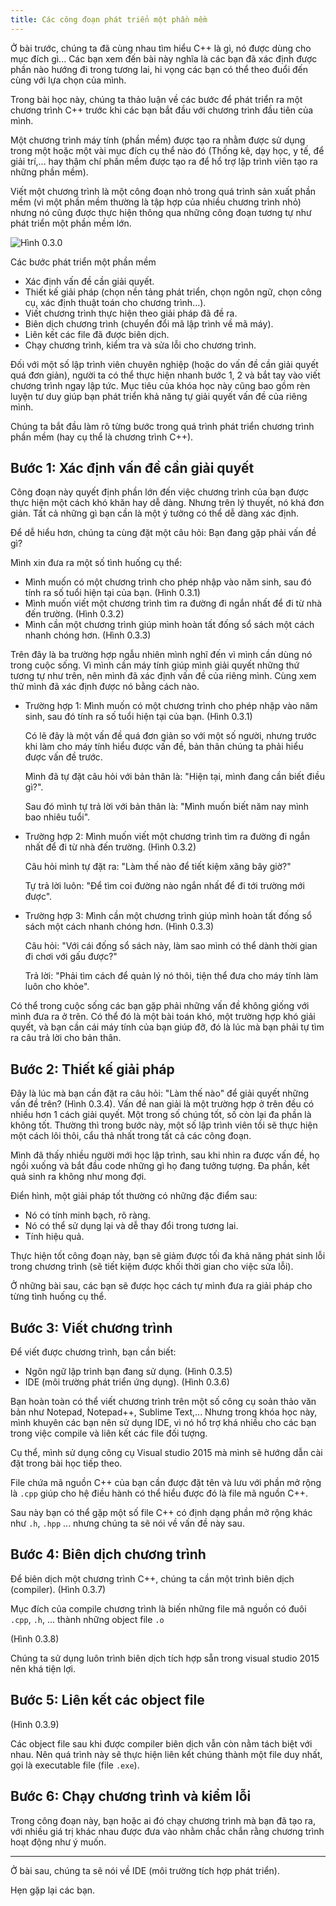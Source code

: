 ```yaml
---
title: Các công đoạn phát triển một phần mềm
---
```


Ở bài trước, chúng ta đã cùng nhau tìm hiểu C++ là gì, nó được dùng cho mục đích
gì... Các bạn xem đến bài này nghĩa là các bạn đã xác định được phần nào hướng
đi trong tương lai, hi vọng các bạn có thể theo đuổi đến cùng với
lựa chọn của mình.

Trong bài học này, chúng ta thảo luận về các bước để phát triển ra một chương
trình C++ trước khi các bạn bắt đầu với chương trình đầu tiên của mình.

Một chương trình máy tính (phần mềm) được tạo ra nhằm được sử dụng trong một
hoặc một vài mục đích cụ thể nào đó (Thống kê, dạy học, y tế, để giải trí,...
hay thậm chí phần mềm được tạo ra để hổ trợ lập trình viên tạo
ra những phần mềm).

Viết một chương trình là một công đoạn nhỏ trong quá trình sản xuất phần mềm
(vì một phần mềm thường là tập hợp của nhiều chương trình nhỏ) nhưng nó
cũng được thực hiện thông qua những công đoạn tương tự như phát triển
một phần mềm lớn.

![Hình 0.3.0](http://www.learncpp.com/images/CppTutorial/Section0/Development.png "hình vẽ miêu tả các công đoạn phát triển một chương trình")

Các bước phát triển một phần mềm

  - Xác định vấn đề cần giải quyết.
  - Thiết kế giải pháp (chọn nền tảng phát triển, chọn ngôn ngữ, chọn công cụ,
    xác định thuật toán cho chương trình...).
  - Viết chương trình thực hiện theo giải pháp đã đề ra.
  - Biên dịch chương trình (chuyển đổi mã lập trình về mã máy).
  - Liên kết các file đã được biên dịch.
  - Chạy chương trình, kiểm tra và sửa lỗi cho chương trình.

Đối với một số lập trình viên chuyên nghiệp (hoặc do vấn đề cần giải quyết
quá đơn giản), người ta có thể thực hiện nhanh bước 1, 2 và bắt tay vào viết
chương trình ngay lập tức. Mục tiêu của khóa học này cũng bao gồm rèn luyện
tư duy giúp bạn phát triển khả năng tự giải quyết vấn đề của riêng mình.

Chúng ta bắt đầu làm rõ từng bước trong quá trình phát triển
chương trình phần mềm (hay cụ thể là chương trình C++).

## Bước 1: Xác định vấn đề cần giải quyết

Công đoạn này quyết định phần lớn đến việc chương trình của bạn được thực hiện
 một cách khó khăn hay dễ dàng. Nhưng trên lý thuyết, nó khá đơn giản.
Tất cả những gì bạn cần là một ý tưởng có thể dễ dàng xác định.

Để dễ hiểu hơn, chúng ta cùng đặt một câu hỏi: Bạn đang gặp phải vấn đề gì?

Mình xin đưa ra một số tình huống cụ thể:

  - Mình muốn có một chương trình cho phép nhập vào năm sinh,
    sau đó tính ra số tuổi hiện tại của bạn. (Hình 0.3.1)
  - Mình muốn viết một chương trình tìm ra đường đi ngắn nhất
    để đi từ nhà đến trường. (Hình 0.3.2)
  - Mình cần một chương trình giúp mình hoàn tất đống sổ sách
    một cách nhanh chóng hơn. (Hình 0.3.3)

Trên đây là ba trường hợp ngẫu nhiên mình nghĩ đến vì mình cần dùng nó trong
cuộc sống. Vì mình cần máy tính giúp mình giải quyết những thứ tương tự
như trên, nên mình đã xác định vấn đề của riêng mình.
Cùng xem thử mình đã xác định được nó bằng cách nào.

  - Trường hợp 1: Mình muốn có một chương trình cho phép nhập vào năm sinh, sau
    đó tính ra số tuổi hiện tại của bạn. (Hình 0.3.1)

    Có lẽ đây là một vấn đề quá đơn giản so với một số người, nhưng trước khi
    làm cho máy tính hiểu được vấn đề, bản thân chúng ta phải hiểu được vấn đề
    trước.

    Mình đã tự đặt câu hỏi với bản thân là:
    "Hiện tại, mình đang cần biết điều gì?".

    Sau đó mình tự trả lời với bản thân là:
    "Mình muốn biết năm nay mình bao nhiêu tuổi".

  - Trường hợp 2: Mình muốn viết một chương trình tìm ra đường đi ngắn nhất để
    đi từ nhà đến trường. (Hình 0.3.2)

    Câu hỏi mình tự đặt ra: "Làm thế nào để tiết kiệm xăng bây giờ?"

    Tự trả lời luôn: "Để tìm coi đường nào ngắn nhất để đi tới trường mới được".

  - Trường hợp 3: Mình cần một chương trình giúp mình hoàn tất đống sổ sách
    một cách nhanh chóng hơn. (Hình 0.3.3)

    Câu hỏi: "Với cái đống sổ sách này, làm sao mình có thể dành thời gian
    đi chơi với gấu được?"

    Trả lời: "Phải tìm cách để quản lý nó thôi, tiện thể đưa cho máy tính
    làm luôn cho khỏe".

Có thể trong cuộc sống các bạn gặp phải những vấn đề không giống với mình đưa ra
ở trên. Có thể đó là một bài toán khó, một trường hợp khó giải quyết, và bạn cần
cái máy tính của bạn giúp đỡ, đó là lúc mà bạn phải tự tìm ra
câu trả lời cho bản thân.

## Bước 2: Thiết kế giải pháp

Đây là lúc mà bạn cần đặt ra câu hỏi: "Làm thế nào" để giải quyết những vấn đề
trên? (Hình 0.3.4). Vấn đề nan giải là một trường hợp ở trên đều có nhiều hơn 1
cách giải quyết. Một trong số chúng tốt, số còn lại đa phần là không tốt.
Thường thì trong bước này, một số lập trình viên tồi sẽ thực hiện
một cách lôi thôi, cẩu thả nhất trong tất cả các công đoạn.

Mình đã thấy nhiều người mới học lập trình, sau khi nhìn ra được vấn đề,
họ ngồi xuống và bắt đầu code những gì họ đang tưởng tượng.
Đa phần, kết quả sinh ra không như mong đợi.

Điển hình, một giải pháp tốt thường có những đặc điểm sau:

  - Nó có tính minh bạch, rõ ràng.
  - Nó có thể sử dụng lại và dễ thay đổi trong tương lai.
  - Tính hiệu quả.

Thực hiện tốt công đoạn này, bạn sẽ giảm được tối đa khả năng phát sinh lỗi
trong chương trình (sẽ tiết kiệm được khối thời gian cho việc sửa lỗi).

Ở những bài sau, các bạn sẽ được học cách tự mình đưa ra giải pháp cho
từng tình huống cụ thể.

## Bước 3: Viết chương trình

Để viết được chương trình, bạn cần biết:

  - Ngôn ngữ lập trình bạn đang sử dụng. (Hình 0.3.5)
  - IDE (môi trường phát triển ứng dụng). (Hình 0.3.6)

Bạn hoàn toàn có thể viết chương trình trên một số công cụ soản thảo văn bản như
Notepad, Notepad++, Sublime Text,... Nhưng trong khóa học này, mình khuyên
các bạn nên sử dụng IDE, vì nó hổ trợ khá nhiều cho các bạn trong việc
compile và liên kết các file đối tượng.

Cụ thể, mình sử dụng công cụ Visual studio 2015 mà mình sẽ hướng dẫn cài đặt
trong bài học tiếp theo.

File chứa mã nguồn C++ của bạn cần được đặt tên và lưu với phần mở rộng
là `.cpp` giúp cho hệ điều hành có thể hiểu được đó là file mã nguồn C++.

Sau này bạn có thể gặp một số file C++ có định dạng phần mở rộng khác
như `.h`, `.hpp` ... nhưng chúng ta sẽ nói về vấn đề này sau.

## Bước 4: Biên dịch chương trình

Để biên dịch một chương trình C++, chúng ta cần một trình biên dịch (compiler).
(Hình 0.3.7)

Mục đích của compile chương trình là biến những file mã nguồn có đuôi
`.cpp`, `.h`, ... thành những object file `.o`

(Hình 0.3.8)

Chúng ta sử dụng luôn trình biên dịch tích hợp sẵn trong visual studio 2015
nên khá tiện lợi.

## Bước 5: Liên kết các object file

(Hình 0.3.9)

Các object file sau khi được compiler biên dịch vẫn còn nằm tách biệt với nhau.
Nên quá trình này sẽ thực hiện liên kết chúng thành một file duy nhất,
gọi là executable file (file `.exe`).

## Bước 6: Chạy chương trình và kiểm lỗi

Trong công đoạn này, bạn hoặc ai đó chạy chương trình mà bạn đã tạo ra,
với nhiều giá trị khác nhau được đưa vào nhằm chắc chắn rằng chương trình
hoạt động như ý muốn.

---

Ở bài sau, chúng ta sẽ nói về IDE (môi trường tích hợp phát triển).

Hẹn gặp lại các bạn.
